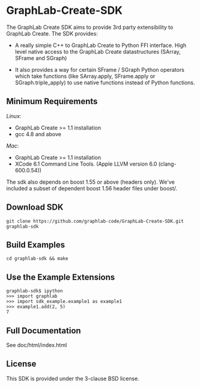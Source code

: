 GraphLab-Create-SDK
===================

The GraphLab Create SDK aims to provide 3rd party extensibility to GraphLab Create. The SDK provides:

- A really simple C++ to GraphLab Create to Python FFI interface.
High level native access to the GraphLab Create datastructures (SArray, SFrame and SGraph)

- It also provides a way for certain SFrame / SGraph Python operators which take functions (like SArray.apply, SFrame.apply or SGraph.triple_apply) to use native functions instead of Python functions.

Minimum Requirements
--------------------
*Linux*:

- GraphLab Create >= 1.1 installation
- gcc 4.8 and above

*Mac*:

- GraphLab Create >= 1.1 installation
- XCode 6.1 Command Line Tools. (Apple LLVM version 6.0 (clang-600.0.54))

The sdk also depends on boost 1.55 or above (headers only). We've included a subset of dependent boost 1.56 header files under boost/.

Download SDK
-------------
```
git clone https://github.com/graphlab-code/GraphLab-Create-SDK.git graphlab-sdk
```

Build Examples
--------------
```
cd graphlab-sdk && make
```

Use the Example Extensions
--------------------------
```
graphlab-sdk$ ipython
>>> import graphlab
>>> import sdk_example.example1 as example1
>>> example1.add(2, 5)
7
```

Full Documentation
------------------
See doc/html/index.html

License
-------
This SDK is provided under the 3-clause BSD license.
